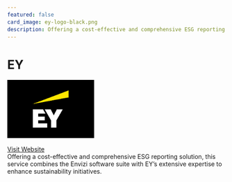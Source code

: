 ```yaml
---
featured: false
card_image: ey-logo-black.png
description: Offering a cost-effective and comprehensive ESG reporting solution, this service combines the Envizi software suite with EY’s extensive expertise to enhance sustainability initiatives.
---
```


# EY
<img src="ey-logo-black.png" alt="Logo" style="max-width: 200px; height: auto;">

<a href="https://www.ey.com/en_gl/services/managed-services/esg-reporting">Visit Website</a>  
Offering a cost-effective and comprehensive ESG reporting solution, this service combines the Envizi software suite with EY’s extensive expertise to enhance sustainability initiatives.
